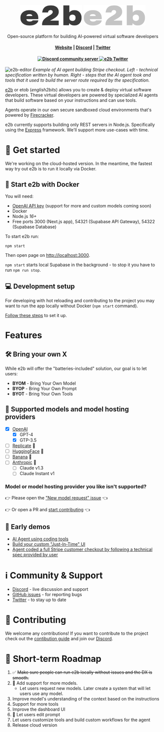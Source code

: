 <h1 align="center">
  <img width="200" src="docs-assets/logoname-black.svg#gh-light-mode-only" alt="e2b">
  <img width="200" src="docs-assets/logoname-white.svg#gh-dark-mode-only" alt="e2b">
</h1>

<p align="center">Open-source platform for building AI-powered virtual software developers</p>

<h4 align="center">
  <a href="https://e2b.dev">Website</a> |
  <a href="https://discord.gg/U7KEcGErtQ">Discord</a> |
  <a href="https://twitter.com/e2b_dev">Twitter</a>
</h4>

<h4 align="center">
  <a href="https://discord.gg/U7KEcGErtQ">
    <img src="https://img.shields.io/badge/chat-on%20Discord-blue" alt="Discord community server" />
  </a>
  <a href="https://twitter.com/e2b_dev">
    <img src="https://img.shields.io/twitter/follow/infisical?label=Follow" alt="e2b Twitter" />
  </a>
</h4>

![e2b-editor](docs-assets/preview.gif)
*Example of AI agent building Stripe checkout. Left - technical specification written by human. Right - steps that the AI agent took and tools that it used to build the server route required by the specification.*

[e2b](https://e2b.dev) or etob (*english2bits*) allows you to create & deploy virtual software developers. These virtual developers are powered by specialized AI agents that build software based on your instructions and can use tools.

Agents operate in our own secure sandboxed cloud environments that's powered by [Firecracker](https://github.com/firecracker-microvm/firecracker/).

e2b currently supports building only REST servers in Node.js. Specifically using the [Express](https://expressjs.com/) framework. We'll support more use-cases with time.

# 🚀 Get started
We're working on the cloud-hosted version. In the meantime, the fastest way try out e2b is to run it locally via Docker.

## 🐳 Start e2b with Docker
You will need:
- [OpenAI API key](https://platform.openai.com/account/api-keys) (support for more and custom models coming soon)
- Docker
- Node.js *16+*
- Free ports 3000 (Next.js app), 54321 (Supabase API Gateway), 54322 (Supabase Database)

To start e2b run:
```
npm start
```

Then open page on [http://localhost:3000](http://localhost:3000).

`npm start` starts local Supabase in the background - to stop it you have to run `npm run stop`.

## 💻 Development setup
For developing with hot reloading and contributing to the project you may want to run the app locally without Docker (`npm start` command).

[Follow these steps](DEVELOPMENT_SETUP.md) to set it up.

# Features
## 🛠 Bring your own X
While e2b will offer the "batteries-included" solution, our goal is to let users:
- **BYOM** - Bring Your Own Model
- **BYOP** - Bring Your Own Prompt
- **BYOT** - Bring Your Own Tools

## 🤖 Supported models and model hosting providers
- [x] [OpenAI](https://openai.com/)
  - [x] GPT-4
  - [x] GTP-3.5
- [ ] [Replicate](https://replicate.com/) 🚧
- [ ] [HuggingFace](https://huggingface.co/) 🚧
- [ ] [Banana](https://www.banana.dev/) 🚧
- [ ] [Anthropic](https://anthropic.com/) 🚧
  - [ ] Claude v1.3
  - [ ] Claude Instant v1

### **Model or model hosting provider you like isn't supported?**

👉 Please open the ["New model request" issue](https://github.com/e2b-dev/e2b/issues/new?assignees=&labels=new+model+request&template=new-model-request.md&title=) 👈

👉 Or open a PR and [start contributing](./CONTRIBUTING.md#🤖-adding-a-new-model-provider) 👈

## 👀 Early demos
- [AI Agent using coding tools](https://twitter.com/mlejva/status/1636103084802822151)
- [Build your custom "Just-In-Time" UI](https://twitter.com/mlejva/status/1641151421830529042)
- [Agent coded a full Stripe customer checkout by following a technical spec provided by user](https://twitter.com/mlejva/status/1641072535163875330)

# ℹ️ Community & Support
- [Discord](https://discord.gg/U7KEcGErtQ) - live discussion and support
- [GitHub issues](https://github.com/e2b-dev/e2b/issues) - for reporting bugs
- [Twitter](https://twitter.com/e2b_dev) - to stay up to date

# 🤝 Contributing
We welcome any contributions! If you want to contribute to the project check out the [contibution guide](CONTRIBUTING.md) and join our [Discord](https://discord.gg/dSBY3ms2Qr).

# 📆 Short-term Roadmap
1. ✅ ~~Make sure people can run e2b locally without issues and the DX is smooth.~~
2. 🚧 Add support for more models.
    - Let users request new models. Later create a system that will let users use any model.
3. Improve model's understanding of the context based on the instructions
4. Support for more tools
5. Improve the dashboard UI
6. 🚧 Let users edit prompt
7. Let users customize tools and build custom workflows for the agent
8. Release cloud version

